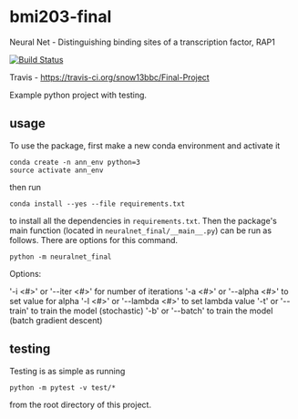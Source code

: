 # bmi203-final
Neural Net - Distinguishing binding sites of a transcription factor, RAP1

[![Build
Status](https://travis-ci.org/snow13bbc/Final-Project.svg?branch=master)](https://travis-ci.org/snow13bbc/Final-Project)

Travis - https://travis-ci.org/snow13bbc/Final-Project

Example python project with testing.

## usage

To use the package, first make a new conda environment and activate it

```
conda create -n ann_env python=3
source activate ann_env
```

then run

```
conda install --yes --file requirements.txt
```

to install all the dependencies in `requirements.txt`. Then the package's
main function (located in `neuralnet_final/__main__.py`) can be run as follows. There are options for this command.

```
python -m neuralnet_final
```
Options:

'-i <#>' or '--iter <#>' for number of iterations
'-a <#>' or '--alpha <#>' to set value for alpha
'-l <#>' or '--lambda <#>' to set lambda value
'-t' or '--train' to train the model (stochastic)
'-b' or '--batch' to train the model (batch gradient descent)



## testing

Testing is as simple as running

```
python -m pytest -v test/*

```

from the root directory of this project.
